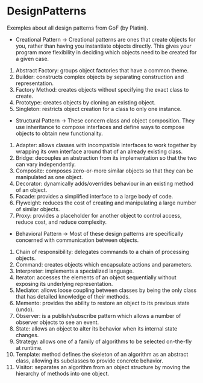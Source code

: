 DesignPatterns
==============

Exemples about all design patterns from GoF (by Platini).

- Creational Pattern -> Creational patterns are ones that create objects for you, rather than having you instantiate objects directly. 
This gives your program more flexibility in deciding which objects need to be created for a given case.

1. Abstract Factory: groups object factories that have a common theme.
2. Builder: constructs complex objects by separating construction and representation.
3. Factory Method: creates objects without specifying the exact class to create.
4. Prototype: creates objects by cloning an existing object.
5. Singleton: restricts object creation for a class to only one instance.


- Structural Pattern -> These concern class and object composition. 
They use inheritance to compose interfaces and define ways to compose objects to obtain new functionality.

1. Adapter: allows classes with incompatible interfaces to work together by wrapping its own interface around that of an already existing class.
2. Bridge: decouples an abstraction from its implementation so that the two can vary independently.
3. Composite: composes zero-or-more similar objects so that they can be manipulated as one object.
4. Decorator: dynamically adds/overrides behaviour in an existing method of an object.
5. Facade: provides a simplified interface to a large body of code.
6. Flyweight: reduces the cost of creating and manipulating a large number of similar objects.
7. Proxy: provides a placeholder for another object to control access, reduce cost, and reduce complexity.

- Behavioral Pattern -> Most of these design patterns are specifically concerned with communication between objects.

1. Chain of responsibility: delegates commands to a chain of processing objects.
2. Command: creates objects which encapsulate actions and parameters.
3. Interpreter: implements a specialized language.
4. Iterator: accesses the elements of an object sequentially without exposing its underlying representation.
5. Mediator: allows loose coupling between classes by being the only class that has detailed knowledge of their methods.
6. Memento: provides the ability to restore an object to its previous state (undo).
7. Observer: is a publish/subscribe pattern which allows a number of observer objects to see an event.
8. State: allows an object to alter its behavior when its internal state changes.
9. Strategy: allows one of a family of algorithms to be selected on-the-fly at runtime.
10. Template: method defines the skeleton of an algorithm as an abstract class, allowing its subclasses to provide concrete behavior.
11. Visitor: separates an algorithm from an object structure by moving the hierarchy of methods into one object.
